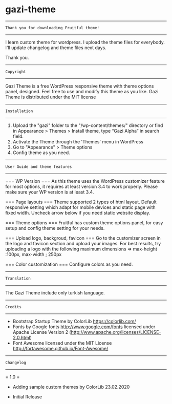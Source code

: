 # gazi-theme
 -------------------------------------------------------
    Thank you for downloading Fruitful theme!
-------------------------------------------------------

I learn custom theme for wordpress. I upload the theme files for everybody. I'll update changelog and theme files next days.

Thank you.

-------------------------------------------------------
    Copyright
-------------------------------------------------------

Gazi Theme is a free WordPress responsive theme with theme options panel, designed.
Feel free to use and modify this theme as you like.
Gazi Theme is distributed under the MIT license 

-------------------------------------------------------
    Installation
-------------------------------------------------------

1. Upload the "gazi" folder to the "/wp-content/themes/" directory
or find in Appearance > Themes > Install theme, type “Gazi Alpha” in search field.
2. Activate the Theme through the 'Themes' menu in WordPress
3. Go to "Appearance" > Theme options
4. Config theme as you need.


-------------------------------------------------------
    User Guide and theme features
-------------------------------------------------------
=== WP Version ===
As this theme uses the WordPress customizer feature for most options, it requires at least version 3.4 to work properly.
Please make sure your WP version is at least 3.4.

=== Page layouts ===
Theme supported 2 types of html layout. Default responsive setting which adapt for mobile devices and static page with fixed width.
Uncheck arrow below if you need static website display.

=== Theme options ===
Fruitful has custom theme options panel, for easy setup and config theme setting for your needs.

=== Upload logo, backgroud, favicon ===
Go to the customizer screen in the logo and favicon section and upload your images.
For best results, try uploading a logo with the following maximum dimensions => max-height :100px, max-width ; 250px

=== Color customization ===
Configure colors as you need.

-------------------------------------------------------
    Translation
-------------------------------------------------------

The Gazi Theme include only turkish language.

-------------------------------------------------------
    Credits
-------------------------------------------------------
 
* Bootstrap Startup Theme by ColorLib https://colorlib.com/
* Fonts by Google fonts http://www.google.com/fonts licensed under Apache License Version 2 (http://www.apache.org/licenses/LICENSE-2.0.html)
* Font Awesome licensed under the MIT License http://fortawesome.github.io/Font-Awesome/

-------------------------------------------------------
    Changelog
-------------------------------------------------------
= 1.0 =
* Adding sample custom themes by ColorLib
23.02.2020

* Initial Release
